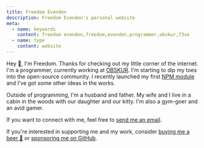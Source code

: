 ```yaml
---
title: Freedom Evenden
description: Freedom Evenden's personal website
meta:
  - name: keywords
    content: freedom evenden,freedom,evenden,programmer,obskur,f3ve
  - name: type
    content: website
---
```


Hey 👋, I'm Freedom. Thanks for checking out my little corner of the internet. I'm a programmer, currently working at [OBSKUR](https://obskur.com). I'm starting to dip my toes into the open-source community. I recently launched my first [NPM module](https://www.npmjs.com/package/@f3ve/vue-markdown-it) and I've got some other ideas in the works.

Outside of programming, I'm a husband and father. My wife and I live in a cabin in the woods with our daughter and our kitty. I'm also a gym-goer and an avid gamer.

If you want to connect with me, feel free to [send me an email](mailto:me@freedomevenden.com).

If you're interested in supporting me and my work, consider [buying me a beer 🍺](https://www.buymeacoffee.com/f3ve) or [sponsoring me on GitHub](https://github.com/sponsors/f3ve).
